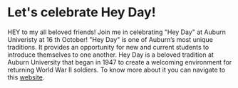 # Let's celebrate Hey Day!
HEY to my all beloved friends!
Join me in celebrating "Hey Day" at Auburn Univeristy at 16 th October! "Hey Day" is one of Auburn’s most unique traditions. It provides an opportunity for new and current students to introduce themselves to one another. Hey Day is a beloved tradition at Auburn University that began in 1947 to create a welcoming environment for returning World War II soldiers. To know more about it you can navigate to this [website](https://sga.auburn.edu/hey-day/).
